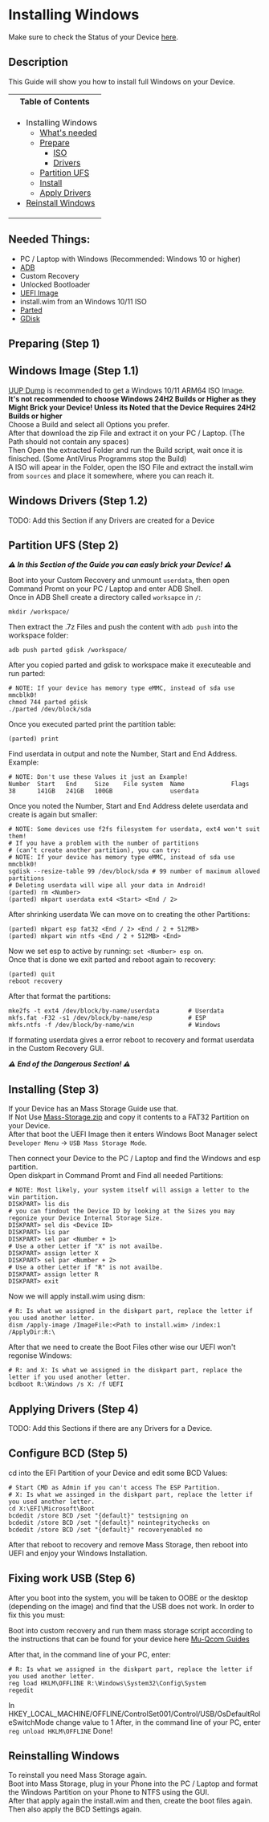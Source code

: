 # Installing Windows

Make sure to check the Status of your Device [here](https://github.com/Robotix22/Mu-Qcom/blob/main/Status.md).

## Description

This Guide will show you how to install full Windows on your Device.

<table>
<tr><th>Table of Contents</th></th>
<tr><td>
  
- Installing Windows
    - [What's needed](#needed-things)
    - [Prepare](#preparing-step-1)
        - [ISO](#windows-image-step-11)
        - [Drivers](#windows-drivers-step-12)
    - [Partition UFS](#partition-ufs-step-2)
    - [Install](#installing-step-3)
    - [Apply Drivers](#applying-drivers-step-4)
- [Reinstall Windows](#reinstalling-windows)

</td></tr> </table>

## Needed Things:
   - PC / Laptop with Windows (Recommended: Windows 10 or higher)
   - [ADB](https://developer.android.com/studio/releases/platform-tools#downloads)
   - Custom Recovery
   - Unlocked Bootloader
   - [UEFI Image](https://github.com/Robotix22/Mu-Qcom)
   - install.wim from an Windows 10/11 ISO
   - [Parted](https://renegade-project.tech/tools/parted.7z)
   - [GDisk](https://renegade-project.tech/tools/gdisk.7z)

## Preparing (Step 1)

## Windows Image (Step 1.1)

[UUP Dump](https://uupdump.net/) is recommended to get a Windows 10/11 ARM64 ISO Image. <br /> 
<b> It's not recommended to choose Windows 24H2 Builds or Higher as they Might Brick your Device!
Unless its Noted that the Device Requires 24H2 Builds or higher </b> <br />
Choose a Build and select all Options you prefer. <br />
After that download the zip File and extract it on your PC / Laptop. (The Path should not contain any spaces) <br />
Then Open the extracted Folder and run the Build script, wait once it is finisched. (Some AntiVirus Programms stop the Build) <br />
A ISO will apear in the Folder, open the ISO File and extract the install.wim from `sources` and place it somewhere, where you can reach it.

## Windows Drivers (Step 1.2)

TODO: Add this Section if any Drivers are created for a Device

## Partition UFS (Step 2)

***⚠️ In this Section of the Guide you can easly brick your Device! ⚠️***

Boot into your Custom Recovery and unmount `userdata`, then open Command Promt on your PC / Laptop and enter ADB Shell. <br />
Once in ADB Shell create a directory called `worksapce` in `/`:
```
mkdir /workspace/
```
Then extract the .7z Files and push the content with `adb push` into the workspace folder:
```
adb push parted gdisk /workspace/
```
After you copied parted and gdisk to workspace make it executeable and run parted:
```
# NOTE: If your device has memory type eMMC, instead of sda use mmcblk0!
chmod 744 parted gdisk
./parted /dev/block/sda
```
Once you executed parted print the partition table:
```
(parted) print
```
Find userdata in output and note the Number, Start and End Address. <br />
Example:
```
# NOTE: Don't use these Values it just an Example!
Number  Start   End     Size    File system  Name             Flags
38      141GB   241GB   100GB                userdata
```
Once you noted the Number, Start and End Address delete userdata and create is again but smaller: <br />
```
# NOTE: Some devices use f2fs filesystem for userdata, ext4 won't suit them!
# If you have a problem with the number of partitions
# (can’t create another partition), you can try:
# NOTE: If your device has memory type eMMC, instead of sda use mmcblk0!
sgdisk --resize-table 99 /dev/block/sda # 99 number of maximum allowed partitions
# Deleting userdata will wipe all your data in Android!
(parted) rm <Number>
(parted) mkpart userdata ext4 <Start> <End / 2>
```
After shrinking userdata We can move on to creating the other Partitions:
```
(parted) mkpart esp fat32 <End / 2> <End / 2 + 512MB>
(parted) mkpart win ntfs <End / 2 + 512MB> <End>
```
Now we set esp to active by running: `set <Number> esp on`. <br />
Once that is done we exit parted and reboot again to recovery:
```
(parted) quit
reboot recovery
```
After that format the partitions:
```
mke2fs -t ext4 /dev/block/by-name/userdata        # Userdata
mkfs.fat -F32 -s1 /dev/block/by-name/esp          # ESP
mkfs.ntfs -f /dev/block/by-name/win               # Windows
```
If formating userdata gives a error reboot to recovery and format userdata in the Custom Recovery GUI. <br />

***⚠️ End of the Dangerous Section! ⚠️***

## Installing (Step 3)

If your Device has an Mass Storage Guide use that. <br />
If Not Use [Mass-Storage.zip](https://github.com/Robotix22/Mu-Qcom-Guides/files/11005130/Mass-Storage.zip) and copy it contents to a FAT32 Partition on your Device. <br />
After that boot the UEFI Image then it enters Windows Boot Manager select `Developer Menu` -> `USB Mass Storage Mode`. <br />

Then connect your Device to the PC / Laptop and find the Windows and esp partition. <br />
Open diskpart in Command Promt and Find all needed Partitions:
```
# NOTE: Most likely, your system itself will assign a letter to the win partition.
DISKPART> lis dis
# you can findout the Device ID by looking at the Sizes you may regonize your Device Internal Storage Size.
DISKPART> sel dis <Device ID>
DISKPART> lis par
DISKPART> sel par <Number + 1>
# Use a other Letter if "X" is not availbe.
DISKPART> assign letter X
DISKPART> sel par <Number + 2>
# Use a other Letter if "R" is not availbe.
DISKPART> assign letter R
DISKPART> exit
```
Now we will apply install.wim using dism:
```
# R: Is what we assigned in the diskpart part, replace the letter if you used another letter.
dism /apply-image /ImageFile:<Path to install.wim> /index:1 /ApplyDir:R:\
```
After that we need to create the Boot Files other wise our UEFI won't regonise Windows:
```
# R: and X: Is what we assigned in the diskpart part, replace the letter if you used another letter.
bcdboot R:\Windows /s X: /f UEFI
```

## Applying Drivers (Step 4)

TODO: Add this Sections if there are any Drivers for a Device.

## Configure BCD (Step 5)

cd into the EFI Partition of your Device and edit some BCD Values:
```
# Start CMD as Admin if you can't access The ESP Partition.
# X: Is what we assinged in the diskpart part, replace the letter if you used another letter.
cd X:\EFI\Microsoft\Boot
bcdedit /store BCD /set "{default}" testsigning on
bcdedit /store BCD /set "{default}" nointegritychecks on
bcdedit /store BCD /set "{default}" recoveryenabled no
```
After that reboot to recovery and remove Mass Storage, then reboot into UEFI and enjoy your Windows Installation.

## Fixing work USB (Step 6)

After you boot into the system, you will be taken to OOBE or the desktop (depending on the image) and find that the USB does not work. In order to fix this you must:

Boot into custom recovery and run them mass storage script according to the instructions that can be found for your device here [Mu-Qcom Guides](/Mu-Qcom/README.md)

After that, in the command line of your PC, enter:
 ```
# R: Is what we assigned in the diskpart part, replace the letter if you used another letter.
 reg load HKLM\OFFLINE R:\Windows\System32\Config\System 
 regedit
```
In HKEY_LOCAL_MACHINE/OFFLINE/ControlSet001/Control/USB/OsDefaultRoleSwitchMode change value to 1
After, in the command line of your PC, enter
```reg unload HKLM\OFFLINE```
Done!

## Reinstalling Windows

To reinstall you need Mass Storage again. <br />
Boot into Mass Storage, plug in your Phone into the PC / Laptop and format the Windows Partition on your Phone to NTFS using the GUI. <br />
After that apply again the install.wim and then, create the boot files again. <br />
Then also apply the BCD Settings again.
